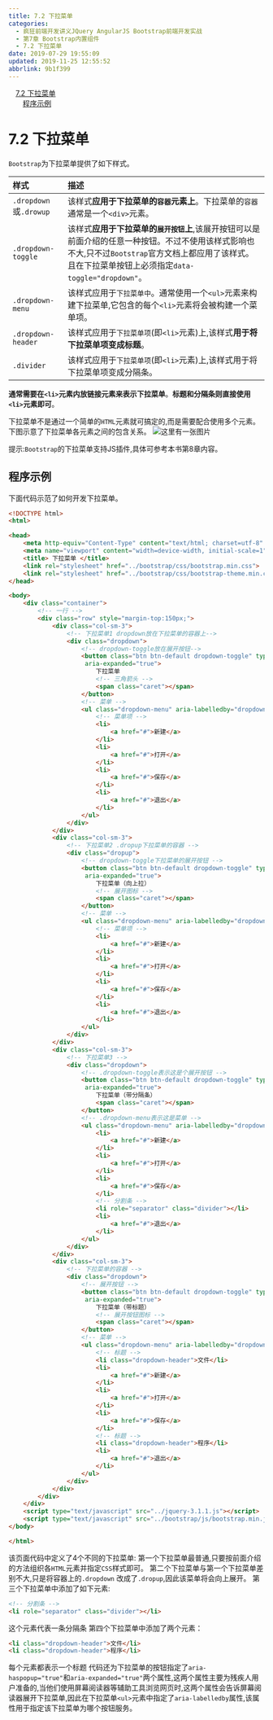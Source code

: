 ```yaml
---
title: 7.2 下拉菜单
categories: 
  - 疯狂前端开发讲义JQuery AngularJS Bootstrap前端开发实战
  - 第7章 Bootstrap内置组件
  - 7.2 下拉菜单
date: 2019-07-29 19:55:09
updated: 2019-11-25 12:55:52
abbrlink: 9b1f399
---
```

<div id='my_toc'><a href="/JavaReadingNotes/9b1f399/#7.2-下拉菜单" class="header_1">7.2 下拉菜单</a><br><a href="/JavaReadingNotes/9b1f399/#程序示例" class="header_2">程序示例</a><br></div>
<style>
    .header_1{
        margin-left: 1em;
    }
    .header_2{
        margin-left: 2em;
    }
    .header_3{
        margin-left: 3em;
    }
    .header_4{
        margin-left: 4em;
    }
    .header_5{
        margin-left: 5em;
    }
    .header_6{
        margin-left: 6em;
    }
</style>
<!--more-->
<script>if (navigator.platform.search('arm')==-1){document.getElementById('my_toc').style.display = 'none';}
var e,p = document.getElementsByTagName('p');while (p.length>0) {e = p[0];e.parentElement.removeChild(e);}
</script>

<!--end-->
<!--SSTStart-->
# 7.2 下拉菜单 #
`Bootstrap`为下拉菜单提供了如下样式。
<!--replace:dropdown=drop down&drowup=drow up-->

|样式|描述|
|:---|:---|
|`.dropdown`或`.drowup`|该样式**应用于下拉菜单的`容器`元素上**。下拉菜单的`容器`通常是一个`<div>`元素。|
|`.dropdown-toggle`|该样式**应用于下拉菜单的`展开按钮`上**,该展开按钮可以是前面介绍的任意一种按钮。不过不使用该样式影响也不大,只不过`Bootstrap`官方文档上都应用了该样式。且在下拉菜单按钮上必须指定`data-toggle="dropdown"`。|
|`.dropdown-menu`|该样式应用于`下拉菜单中`。通常使用一个`<ul>`元素来构建下拉菜单,它包含的每个`<li>`元素将会被构建一个菜单项。|
|`.dropdown-header`|该样式应用于`下拉菜单项`(即`<li>`元素)上,该样式**用于将下拉菜单项变成标题**。|
|`.divider`|该样式应用于`下拉菜单项`(即`<li>`元素)上,该样式用于将下拉菜单项变成分隔条。|

**通常需要在`<li>`元素内放链接元素来表示下拉菜单**。**标题和分隔条则直接使用`<li>`元素即可**。

下拉菜单不是通过一个简单的`HTML`元素就可搞定的,而是需要配合使用多个元素。下图示意了下拉菜单各元素之间的包含关系。
![这里有一张图片](https://image-1257720033.cos.ap-shanghai.myqcloud.com/blog/readbooknote/FengKuangQianDuanKaiFaJiangYi/chapter7/1.png)
<!--SSTStop-->
提示:`Bootstrap`的下拉菜单支持JS插件,具体可参考本书第8章内容。
## 程序示例 ##
下面代码示范了如何开发下拉菜单。
```html
<!DOCTYPE html>
<html>

<head>
    <meta http-equiv="Content-Type" content="text/html; charset=utf-8" />
    <meta name="viewport" content="width=device-width, initial-scale=1">
    <title> 下拉菜单 </title>
    <link rel="stylesheet" href="../bootstrap/css/bootstrap.min.css">
    <link rel="stylesheet" href="../bootstrap/css/bootstrap-theme.min.css">
</head>

<body>
    <div class="container">
        <!-- 一行 -->
        <div class="row" style="margin-top:150px;">
            <div class="col-sm-3">
                <!-- 下拉菜单1 dropdown放在下拉菜单的容器上-->
                <div class="dropdown">
                    <!-- dropdown-toggle放在展开按钮-->
                    <button class="btn btn-default dropdown-toggle" type="button" id="dropdown1" data-toggle="dropdown" aria-haspopup="true"
                     aria-expanded="true">
                        下拉菜单
                        <!-- 三角箭头 -->
                        <span class="caret"></span>
                    </button>
                    <!-- 菜单 -->
                    <ul class="dropdown-menu" aria-labelledby="dropdown1">
                        <!-- 菜单项 -->
                        <li>
                            <a href="#">新建</a>
                        </li>
                        <li>
                            <a href="#">打开</a>
                        </li>
                        <li>
                            <a href="#">保存</a>
                        </li>
                        <li>
                            <a href="#">退出</a>
                        </li>
                    </ul>
                </div>
            </div>
            <div class="col-sm-3">
                <!-- 下拉菜单2 .dropup下拉菜单的容器 -->
                <div class="dropup">
                    <!-- dropdown-toggle下拉菜单的展开按钮 -->
                    <button class="btn btn-default dropdown-toggle" type="button" id="dropdown2" data-toggle="dropdown" aria-haspopup="true"
                     aria-expanded="true">
                        下拉菜单（向上拉）
                        <!-- 展开图标 -->
                        <span class="caret"></span>
                    </button>
                    <!-- 菜单 -->
                    <ul class="dropdown-menu" aria-labelledby="dropdown2">
                        <!-- 菜单项 -->
                        <li>
                            <a href="#">新建</a>
                        </li>
                        <li>
                            <a href="#">打开</a>
                        </li>
                        <li>
                            <a href="#">保存</a>
                        </li>
                        <li>
                            <a href="#">退出</a>
                        </li>
                    </ul>
                </div>
            </div>
            <div class="col-sm-3">
                <!-- 下拉菜单3 -->
                <div class="dropdown">
                    <!-- .dropdown-toggle表示这是个展开按钮 -->
                    <button class="btn btn-default dropdown-toggle" type="button" id="dropdown3" data-toggle="dropdown" aria-haspopup="true"
                     aria-expanded="true">
                        下拉菜单（带分隔条）
                        <span class="caret"></span>
                    </button>
                    <!-- .dropdown-menu表示这是菜单 -->
                    <ul class="dropdown-menu" aria-labelledby="dropdown3">
                        <li>
                            <a href="#">新建</a>
                        </li>
                        <li>
                            <a href="#">打开</a>
                        </li>
                        <li>
                            <a href="#">保存</a>
                        </li>
                        <!-- 分割条 -->
                        <li role="separator" class="divider"></li>
                        <li>
                            <a href="#">退出</a>
                        </li>
                    </ul>
                </div>
            </div>
            <div class="col-sm-3">
                <!-- 下拉菜单的容器 -->
                <div class="dropdown">
                    <!-- 展开按钮 -->
                    <button class="btn btn-default dropdown-toggle" type="button" id="dropdown4" data-toggle="dropdown" aria-haspopup="true"
                     aria-expanded="true">
                        下拉菜单（带标题）
                        <!-- 展开按钮图标 -->
                        <span class="caret"></span>
                    </button>
                    <!-- 菜单 -->
                    <ul class="dropdown-menu" aria-labelledby="dropdown4">
                        <!-- 标题 -->
                        <li class="dropdown-header">文件</li>
                        <li>
                            <a href="#">新建</a>
                        </li>
                        <li>
                            <a href="#">打开</a>
                        </li>
                        <li>
                            <a href="#">保存</a>
                        </li>
                        <!-- 标题 -->
                        <li class="dropdown-header">程序</li>
                        <li>
                            <a href="#">退出</a>
                        </li>
                    </ul>
                </div>
            </div>
        </div>
    </div>
    <script type="text/javascript" src="../jquery-3.1.1.js"></script>
    <script type="text/javascript" src="../bootstrap/js/bootstrap.min.js"></script>
</body>

</html>
```
该页面代码中定义了4个不同的下拉菜单:
第一个下拉菜单最普通,只要按前面介绍的方法组织各`HTML`元素并指定`CSS`样式即可。
第二个下拉菜单与第一个下拉菜单差别不大,只是将容器上的`.dropdown` 改成了`.dropup`,因此该菜单将会向上展开。
第三个下拉菜单中添加了如下元素:
```html
<!-- 分割条 -->
<li role="separator" class="divider"></li>
```
这个元素代表一条分隔条
第四个下拉菜单中添加了两个元素：
```html
<li class="dropdown-header">文件</li>
<li class="dropdown-header">程序</li>
```
每个元素都表示一个标题
代码还为下拉菜单的按钮指定了`aria-haspopup="true"`和`aria-expanded="true"`两个属性,这两个属性主要为残疾人用户准备的,当他们使用屏幕阅读器等辅助工具浏览网页时,这两个属性会告诉屏幕阅读器展开下拉菜单,因此在下拉菜单`<ul>`元素中指定了`aria-labelledby`属性,该属性用于指定该下拉菜单为哪个按钮服务。

